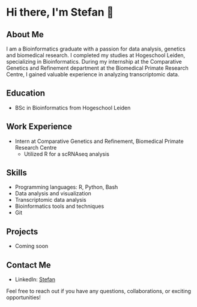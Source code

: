 # Hi there, I'm Stefan 👋

## About Me
I am a Bioinformatics graduate with a passion for data analysis, genetics and biomedical research. I completed my studies at Hogeschool Leiden, specializing in Bioinformatics. During my internship at the Comparative Genetics and Refinement department at the Biomedical Primate Research Centre, I gained valuable experience in analyzing transcriptomic data.

## Education
- BSc in Bioinformatics from Hogeschool Leiden

## Work Experience
- Intern at Comparative Genetics and Refinement, Biomedical Primate Research Centre
  - Utilized R for a scRNAseq analysis

## Skills
- Programming languages: R, Python, Bash
- Data analysis and visualization
- Transcriptomic data analysis
- Bioinformatics tools and techniques
- Git

## Projects
- Coming soon

## Contact Me
- LinkedIn: [Stefan](https://www.linkedin.com/in/salsemgeest/)

Feel free to reach out if you have any questions, collaborations, or exciting opportunities!

